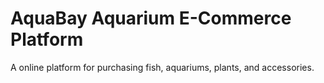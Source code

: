# AquaBay Aquarium E-Commerce Platform
 A online platform for purchasing fish,  aquariums, plants, and accessories.
